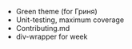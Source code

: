 * Green theme (for Гриня)
* Unit-testing, maximum coverage
* Contributing.md
* div-wrapper for week
